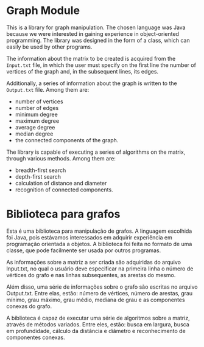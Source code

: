# Graph Module

This is a library for graph manipulation. The chosen language was Java because we were interested in gaining experience in object-oriented programming. The library was designed in the form of a class, which can easily be used by other programs.

The information about the matrix to be created is acquired from the `Input.txt` file, in which the user must specify on the first line the number of vertices of the graph and, in the subsequent lines, its edges.

Additionally, a series of information about the graph is written to the `Output.txt` file. Among them are: 
- number of vertices
- number of edges
- minimum degree
- maximum degree
- average degree
- median degree
- the connected components of the graph.

The library is capable of executing a series of algorithms on the matrix, through various methods. Among them are: 
- breadth-first search
- depth-first search
- calculation of distance and diameter
- recognition of connected components.



# Biblioteca para grafos
Esta é uma biblioteca para manipulação de grafos. A linguagem escolhida foi Java, pois estávamos interessados em adquirir experiência em programação orientada a objetos. A biblioteca foi feita no formato de uma classe, que pode facilmente ser usada por outros programas.</p>
As informações sobre a matriz a ser criada são adquiridas do arquivo Input.txt, no qual o usuário deve especificar na primeira linha o número de vértices do grafo e nas linhas subsequentes, as arestas do mesmo.</p>
Além disso, uma série de informações sobre o grafo são escritas no arquivo Output.txt. Entre elas, estão: número de vértices, número de arestas, grau mínimo, grau máximo, grau médio, mediana de grau e as componentes conexas do grafo.</p>
A biblioteca é capaz de executar uma série de algoritmos sobre a matriz, através de métodos variados. Entre eles, estão: busca em largura, busca em profundidade, cálculo da distância e diâmetro e reconhecimento de componentes conexas.
